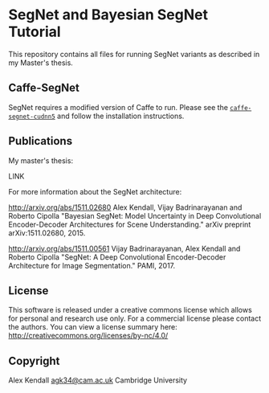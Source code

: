 # SegNet and Bayesian SegNet Tutorial

This repository contains all files for running SegNet variants as described in my Master's thesis. 

## Caffe-SegNet

SegNet requires a modified version of Caffe to run. Please see the [`caffe-segnet-cudnn5`](https://github.com/filipovyfusky/caffe-segnet-cudnn5) and follow the installation instructions.

## Publications

My master's thesis:

LINK

For more information about the SegNet architecture:

http://arxiv.org/abs/1511.02680
Alex Kendall, Vijay Badrinarayanan and Roberto Cipolla "Bayesian SegNet: Model Uncertainty in Deep Convolutional Encoder-Decoder Architectures for Scene Understanding." arXiv preprint arXiv:1511.02680, 2015.

http://arxiv.org/abs/1511.00561
Vijay Badrinarayanan, Alex Kendall and Roberto Cipolla "SegNet: A Deep Convolutional Encoder-Decoder Architecture for Image Segmentation." PAMI, 2017.

## License

This software is released under a creative commons license which allows for personal and research use only. For a commercial license please contact the authors. You can view a license summary here:
http://creativecommons.org/licenses/by-nc/4.0/

## Copyright

Alex Kendall
agk34@cam.ac.uk
Cambridge University
